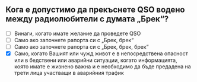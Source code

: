 ## Кога е допустимо да прекъснете QSO водено между радиолюбители с думата „Брек“?

<!-- Верният отговор е отбелязан с [X] -->

- [ ] Винаги, когато имате желание да проведете QSO
- [ ] Само ако започнете рапорта си с „Брек, брек“
- [ ] Само ако започнете рапорта си с „Брек, брек, брек“
- [X] Само, когато Вашият или чужд живот е в непосредствена опасност или в бедствени или аварийни ситуации, когато информацията, която имате е жизнено важна и е необходимо да бъде предадена на трети лица участващи в аварийния трафик
